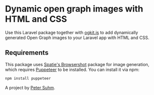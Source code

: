 # Dynamic open graph images with HTML and CSS

Use this Laravel package together with [ogkit.js](https://github.com/petersuhm/ogkit.js) to add dynamically generated Open Graph images to your Laravel app with HTML and CSS.

## Requirements

This package uses [Spatie's Browsershot](https://spatie.be/docs/browsershot/v4/introduction) package for image generation, which requires [Puppeteer](https://pptr.dev/) to be installed. You can install it via npm:

```bash
npm install puppeteer
```

A project by [Peter Suhm](https://x.com/petersuhm).
